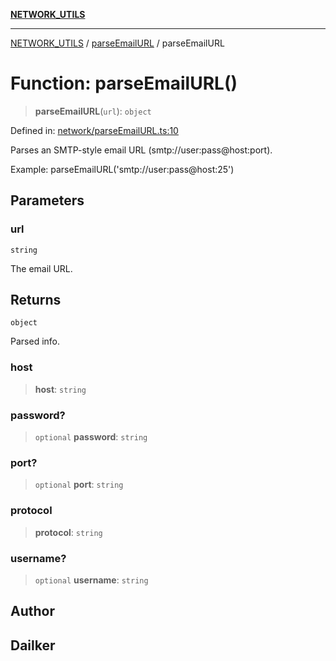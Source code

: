 [**NETWORK_UTILS**](../../README.md)

***

[NETWORK_UTILS](../../README.md) / [parseEmailURL](../README.md) / parseEmailURL

# Function: parseEmailURL()

> **parseEmailURL**(`url`): `object`

Defined in: [network/parseEmailURL.ts:10](https://github.com/dailker/everyutil-js/blob/7799f3f003cb23f425be3f1c83c38483e2648188/src/network/parseEmailURL.ts#L10)

Parses an SMTP-style email URL (smtp://user:pass@host:port).

Example: parseEmailURL('smtp://user:pass@host:25')

## Parameters

### url

`string`

The email URL.

## Returns

`object`

Parsed info.

### host

> **host**: `string`

### password?

> `optional` **password**: `string`

### port?

> `optional` **port**: `string`

### protocol

> **protocol**: `string`

### username?

> `optional` **username**: `string`

## Author

## Dailker
